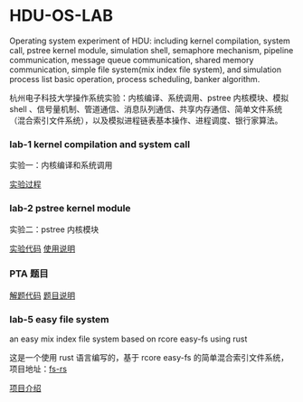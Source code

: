 # HDU-OS-LAB

Operating system experiment of HDU: including kernel compilation, system call, pstree kernel module, simulation shell, semaphore mechanism, pipeline communication, message queue communication, shared memory communication, simple file system(mix index file system), and simulation process list basic operation, process scheduling, banker algorithm.

杭州电子科技大学操作系统实验：内核编译、系统调用、pstree 内核模块、模拟 shell 、信号量机制、管道通信、消息队列通信、共享内存通信、简单文件系统（混合索引文件系统），以及模拟进程链表基本操作、进程调度、银行家算法。

### lab-1 kernel compilation and system call

实验一：内核编译和系统调用

[实验过程](docs/lab-1.md)


### lab-2 pstree kernel module

实验二：pstree 内核模块

[实验代码](lab2/)
[使用说明](docs/lab-2.md)

### PTA 题目

[解题代码](pta/)
[题目说明](docs/pta.md)
### lab-5 easy file system

an easy mix index file system based on rcore easy-fs using rust

这是一个使用 rust 语言编写的，基于 rcore easy-fs 的简单混合索引文件系统，项目地址：[fs-rs](https://github.com/CelestialMelody/fs-rs.git)

[项目介绍](docs/fs-rs.md)